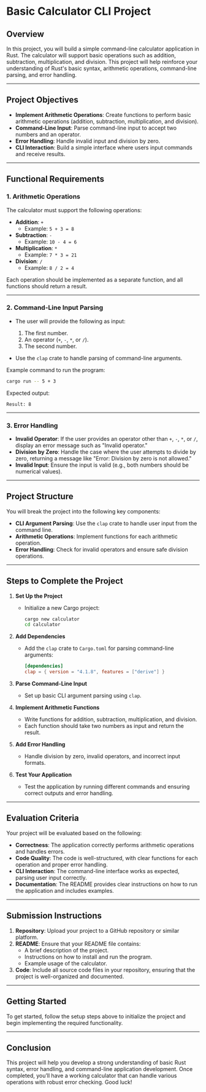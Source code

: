 # **Basic Calculator CLI Project**

## **Overview**

In this project, you will build a simple command-line calculator application in Rust. The calculator will support basic operations such as addition, subtraction, multiplication, and division. This project will help reinforce your understanding of Rust's basic syntax, arithmetic operations, command-line parsing, and error handling.

---

## **Project Objectives**

- **Implement Arithmetic Operations**: Create functions to perform basic arithmetic operations (addition, subtraction, multiplication, and division).
- **Command-Line Input**: Parse command-line input to accept two numbers and an operator.
- **Error Handling**: Handle invalid input and division by zero.
- **CLI Interaction**: Build a simple interface where users input commands and receive results.

---

## **Functional Requirements**

### **1. Arithmetic Operations**

The calculator must support the following operations:

- **Addition**: `+`
  - Example: `5 + 3 = 8`
- **Subtraction**: `-`
  - Example: `10 - 4 = 6`
- **Multiplication**: `*`
  - Example: `7 * 3 = 21`
- **Division**: `/`
  - Example: `8 / 2 = 4`

Each operation should be implemented as a separate function, and all functions should return a result.

---

### **2. Command-Line Input Parsing**

- The user will provide the following as input:
  1. The first number.
  2. An operator (`+`, `-`, `*`, or `/`).
  3. The second number.
  
- Use the `clap` crate to handle parsing of command-line arguments.

Example command to run the program:

```bash
cargo run -- 5 + 3
```

Expected output:

```
Result: 8
```

---

### **3. Error Handling**

- **Invalid Operator**: If the user provides an operator other than `+`, `-`, `*`, or `/`, display an error message such as "Invalid operator."
- **Division by Zero**: Handle the case where the user attempts to divide by zero, returning a message like "Error: Division by zero is not allowed."
- **Invalid Input**: Ensure the input is valid (e.g., both numbers should be numerical values).

---

## **Project Structure**

You will break the project into the following key components:

- **CLI Argument Parsing**: Use the `clap` crate to handle user input from the command line.
- **Arithmetic Operations**: Implement functions for each arithmetic operation.
- **Error Handling**: Check for invalid operators and ensure safe division operations.

---

## **Steps to Complete the Project**

1. **Set Up the Project**
   - Initialize a new Cargo project:
     ```bash
     cargo new calculator
     cd calculator
     ```

2. **Add Dependencies**
   - Add the `clap` crate to `Cargo.toml` for parsing command-line arguments:
     ```toml
     [dependencies]
     clap = { version = "4.1.8", features = ["derive"] }
     ```

3. **Parse Command-Line Input**
   - Set up basic CLI argument parsing using `clap`.

4. **Implement Arithmetic Functions**
   - Write functions for addition, subtraction, multiplication, and division.
   - Each function should take two numbers as input and return the result.

5. **Add Error Handling**
   - Handle division by zero, invalid operators, and incorrect input formats.

6. **Test Your Application**
   - Test the application by running different commands and ensuring correct outputs and error handling.

---

## **Evaluation Criteria**

Your project will be evaluated based on the following:

- **Correctness**: The application correctly performs arithmetic operations and handles errors.
- **Code Quality**: The code is well-structured, with clear functions for each operation and proper error handling.
- **CLI Interaction**: The command-line interface works as expected, parsing user input correctly.
- **Documentation**: The README provides clear instructions on how to run the application and includes examples.

---

## **Submission Instructions**

1. **Repository**: Upload your project to a GitHub repository or similar platform.
2. **README**: Ensure that your README file contains:
   - A brief description of the project.
   - Instructions on how to install and run the program.
   - Example usage of the calculator.
3. **Code**: Include all source code files in your repository, ensuring that the project is well-organized and documented.

---

## **Getting Started**

To get started, follow the setup steps above to initialize the project and begin implementing the required functionality.

---

## **Conclusion**

This project will help you develop a strong understanding of basic Rust syntax, error handling, and command-line application development. Once completed, you’ll have a working calculator that can handle various operations with robust error checking. Good luck!